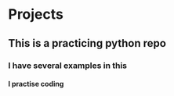 # Projects

## This is a practicing python repo
### I have several examples in this
#### I practise coding
